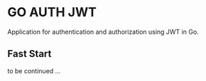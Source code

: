 # GO AUTH JWT
Application for authentication and authorization using JWT in Go.

## Fast Start

to be continued ...

```bash
